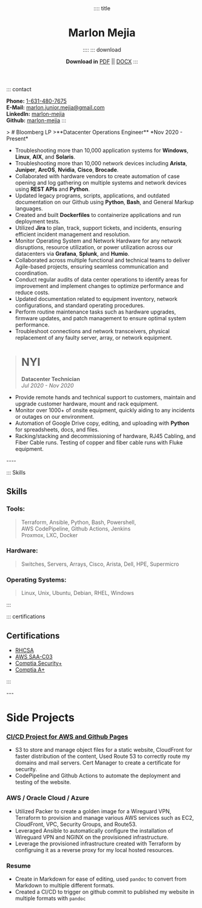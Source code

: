 <header>
:::: title

# Marlon Mejia
::::
::: download

**Download in** [PDF](resume.pdf) || [DOCX](resume.docx)
:::
</header>
::: contact

**Phone:** [1-631-480-7675](tel:1-631-480-7675)<br>
**E-Mail:** <a href="mailto:marlon.junior.mejia@gmail.com">marlon.junior.mejia@gmail.com</a><br>
**LinkedIn:** [marlon-mejia](https://www.linkedin.com/in/marlon-mejia/)<br>
**Github:** [marlon-mejia](https://github.com/MarlonJMejia)
:::

<main>
> # Bloomberg LP 
>**Datacenter Operations Engineer**  
*Nov 2020 - Present*

- Troubleshooting more than 10,000 application systems for **Windows**, **Linux**, **AIX**, and **Solaris**.
- Troubleshooting more than 10,000 network devices including **Arista**, **Juniper**, **ArcOS**, **Nvidia**, **Cisco**, **Brocade**.
- Collaborated with hardware vendors to create automation of case opening and log gathering on multiple systems and network devices using **REST APIs** and **Python**.
- Updated legacy programs, scripts, applications, and outdated documentation on our Github using **Python**, **Bash**, and General Markup languages.
- Created and built **Dockerfiles** to containerize applications and run deployment tests.
- Utilized **Jira** to plan, track, support tickets, and incidents, ensuring efficient incident management and resolution.
- Monitor Operating System and Network Hardware for any network disruptions, resource utilization, or power utilization across our datacenters via **Grafana**, **Splunk**, and **Humio**.
- Collaborated across multiple functional and technical teams to deliver Agile-based projects, ensuring seamless communication and coordination.
- Conduct regular audits of data center operations to identify areas for improvement and implement changes to optimize performance and reduce costs.
- Updated documentation related to equipment inventory, network configurations, and standard operating procedures.
- Perform routine maintenance tasks such as hardware upgrades, firmware updates, and patch management to ensure optimal system performance.
- Troubleshoot connections and network transceivers, physical replacement of any faulty server, array, or network equipment.

># NYI
>**Datacenter Technician**  
*Jul 2020 - Nov 2020*

- Provide remote hands and technical support to customers, maintain and upgrade customer hardware, mount and rack equipment.
- Monitor over 1000+ of onsite equipment, quickly aiding to any incidents or outages on our environment.
- Automation of Google Drive copy, editing, and uploading with **Python** for spreadsheets, docs, and files.
- Racking/stacking and decommissioning of hardware, RJ45 Cabling, and Fiber Cable runs. Testing of copper and fiber cable runs with Fluke equipment.
</main>
----

<aside>

::: Skills

# Skills

### Tools:

>Terraform, Ansible, Python, Bash, Powershell,<br>
AWS CodePipeline, Github Actions, Jenkins<br>
Proxmox, LXC, Docker

### Hardware:

>Switches, Servers, Arrays, Cisco, Arista, Dell, HPE, Supermicro

### Operating Systems:

>Linux, Unix, Ubuntu, Debian, RHEL, Windows

:::

::: certifications

# Certifications
- [RHCSA](https://rhtapps.redhat.com/verify?certId=220-057-368)
- [AWS SAA-C03](https://www.credly.com/badges/838a30cd-0701-4069-b4be-68fe22d6962a)
- [Comptia Security+](https://www.credly.com/badges/136d58c4-24d3-4487-aad5-c51e120a3e7f)
- [Comptia A+](https://www.credly.com/badges/89fca521-f3de-4c36-90f5-7552f9c4c26e)

:::
</aside>
---

# Side Projects

### [CI/CD Project for AWS and Github Pages](https://marlonjmejia.github.io/)

- S3 to store and manage object files for a static website, CloudFront for faster distribution of the content, Used Route 53 to correctly route my domains and mail servers. Cert Manager to create a certificate for security.
- CodePipeline and Github Actions to automate the deployment and testing of the website.

### AWS / Oracle Cloud / Azure

- Utilized Packer to create a golden image for a Wireguard VPN, Terraform to provision and manage various AWS services such as EC2, CloudFront, VPC, Security Groups, and Route53.
- Leveraged Ansible to automatically configure the installation of Wireguard VPN and NGINX on the provisioned infrastructure.
- Leverage the provisioned infrastructure created with Terraform by configruing it as a reverse proxy for my local hosted resources.

### Resume
- Create in Markdown for ease of editing, used `pandoc` to convert from Markdown to multiple different formats.
- Created a CI/CD to trigger on github commit to published my website in multiple formats with `pandoc`